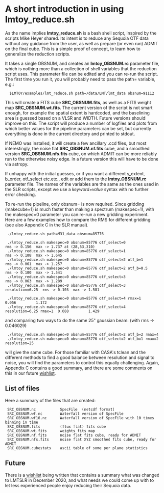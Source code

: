 #  A short introduction in using lmtoy_reduce.sh

As the name implies **lmtoy_reduce.sh** is a bash shell script, inspired by the
scripts Mike Heyer shared. Its intent is to reduce any Sequoia OTF
data without any guidance from the user, as well as
prepare (or even run) ADMIT on the final cube. This is a
simple proof of concept, to learn how to generalize the reduction scripts.

It takes a single OBSNUM, and creates an **lmtoy_OBSNUM.rc** parameter file, which
is nothing more than a collection of shell variables that the reduction
script uses. This parameter file can be edited and you can re-run the
script.   The first time you run it, you will probably need to
pass the path= variable, e.g.:

      $LMTOY/examples/lmt_reduce.sh path=/data/LMT/lmt_data obsnum=91112

This will create a FITS cube **SRC_OBSNUM.fits**, as well as a
FITS weight map **SRC_OBSNUM.wt.fits**.  The current version of the script
is not smart enough, for example the spatial extent is hardcoded,
and the baselining area is guessed based on a VLSR and WIDTH.  Future
versions should improve on this.
The script will produce a number of logfiles
and plots from which better values for the pipeline parameters can be
set, but currently everything is done in the current directory and
printed to stdout.

If NEMO was installed, it will create a few ancillary .ccd
files, but most interestingly, the noise flat **SRC_OBSNUM.nf.fits** cube,
and a smoothed version **SRC_OBSNUM.nfs.fits** cube,
on which ADMIT can be more reliably run to the otherwise noisy edge.  In a
future version this will have to be done via astropy.

If unhappy with the initial guesses, or if you want a different
y_extent, b_order, otf_select etc.etc., edit or add them to the
**lmtoy_OBSNUM.rc** parameter file. The names of the variables are the
same as the ones used in the SLR scripts, except we use
a *keyword=value* syntax with no further error checking.

To re-run the pipeline, only obsnum= is now required. Since gridding
(makecube=1) is much faster than making a spectrum (makespec=1), with
the makespec=0 parameter you can re-run a new gridding
experiment. Here are a few examples how to compare the RMS for
different gridding (see also Appendix C in the SLR manual).


     ./lmtoy_reduce.sh path=M31_data obsnum=85776 
      
     ./lmtoy_reduce.sh makespec=0 obsnum=85776 otf_select=0                  rms -> 0.156  max -> 1.737 at (28,53,310)
     ./lmtoy_reduce.sh makespec=0 obsnum=85776 otf_select=1                  rms -> 0.108  max -> 1.645
     ./lmtoy_reduce.sh makespec=0 obsnum=85776 otf_select=2 otf_b=1          rms -> 0.061  max -> 1.257
     ./lmtoy_reduce.sh makespec=0 obsnum=85776 otf_select=2 otf_b=0.5        rms -> 0.100  max -> 1.541
     ./lmtoy_reduce.sh makespec=0 obsnum=85776 otf_select=3                  rms -> 0.063  max -> 1.289
     ./lmtoy_reduce.sh makespec=0 obsnum=85776 otf_select=3 resolution=6.25  rms -> 0.103  max -> 1.581
     
     ./lmtoy_reduce.sh makespec=0 obsnum=85776 otf_select=4 rmax=1                  0.056         1.172
     ./lmtoy_reduce.sh makespec=0 obsnum=85776 otf_select=4 resolution=6.25 rmax=1  0.088         1.429
 
and comparing two ways to do the same 25" gaussian beam: (with rms -> 0.046029)

     ./lmtoy_reduce.sh makespec=0 obsnum=85776 otf_select=2 otf_b=2 rmax=4                
     ./lmtoy_reduce.sh makespec=0 obsnum=85776 otf_select=2 otf_b=1 rmax=2 resolution=25  

will give the same cube. For those familiar with CASA's tclean and the different methods to find a good
balance between resolution and signal to noise, you will find the parameters to control this equally
challenging. Again, Appendix C contains a good summary, and there are some comments on this in our
future [wishlist](../docs/wishlist.md).

##  List of files

Here a summary of the files that are created:

     SRC_OBSNUM.nc           SpecFile  (netcdf format)
     SRC_OBSNUM.wf.nc        Waterfall version of SpecFile
     SRC_OBSNUM.wf10.nc      Waterfall version of SpecFile with 10 times binning in time
     SRC_OBSNUM.fits         (flux flat) fits cube
     SRC_OBSNUM.wt.fits      weights fits map
     SRC_OBSNUM.nf.fits      noise flat fits cube, ready for ADMIT
     SRC_OBSNUM.nfs.fits     noise flat XYZ smoothed fits cube, ready for ADMIT
     SRC_OBSNUM.cubestats    ascii table of some per plane statistics


## Future

There is a [wishlist](../docs/wishlist.md) being written that contains a summary what was changed to
LMTSLR in December 2020, and what needs we could come up with to let less experienced
people enjoy reducing their Sequoia data.
